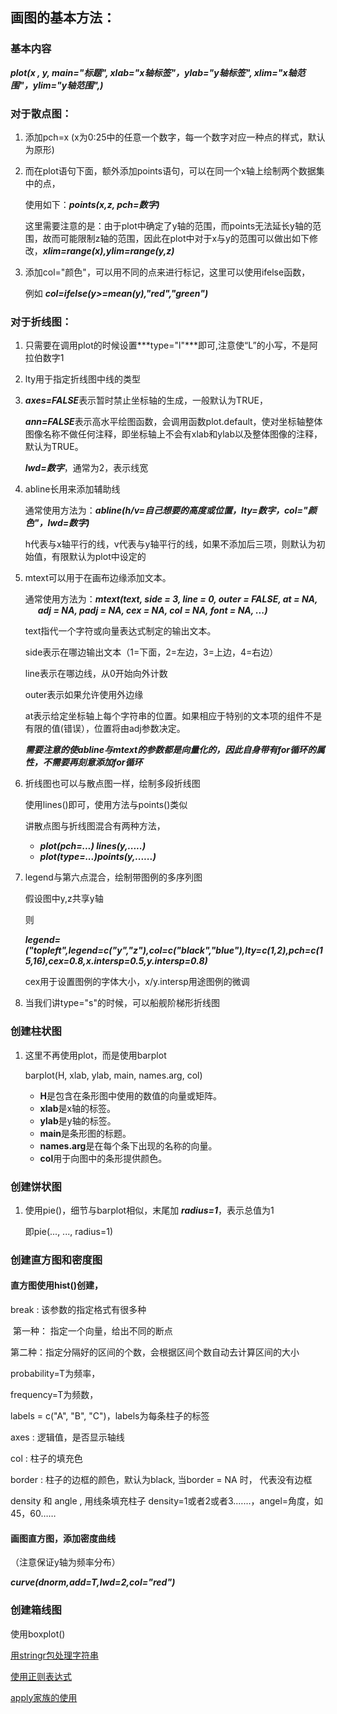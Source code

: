 ## 画图的基本方法：

### 基本内容

***plot(x , y, main="标题", xlab="x轴标签"，ylab="y轴标签", xlim="x轴范围"，ylim="y轴范围",)***

### 对于散点图：

1. 添加pch=x   (x为0:25中的任意一个数字，每一个数字对应一种点的样式，默认为原形)

2. 而在plot语句下面，额外添加points语句，可以在同一个x轴上绘制两个数据集中的点，

   使用如下：***points(x,z, pch=数字)***

   这里需要注意的是：由于plot中确定了y轴的范围，而points无法延长y轴的范围，故而可能限制z轴的范围，因此在plot中对于x与y的范围可以做出如下修改，***xlim=range(x),ylim=range(y,z)***

3. 添加col="颜色"，可以用不同的点来进行标记，这里可以使用ifelse函数，

   例如 ***col=ifelse(y>=mean(y),"red","green")***

### 对于折线图：

1. 只需要在调用plot的时候设置***type="l"***即可,注意使“L”的小写，不是阿拉伯数字1

2. lty用于指定折线图中线的类型

3. ***axes=FALSE***表示暂时禁止坐标轴的生成，一般默认为TRUE，

   ***ann=FALSE***表示高水平绘图函数，会调用函数plot.default，使对坐标轴整体图像名称不做任何注释，即坐标轴上不会有xlab和ylab以及整体图像的注释，默认为TRUE。

   ***lwd=数字***，通常为2，表示线宽

4. abline长用来添加辅助线

   通常使用方法为：***abline(h/v=自己想要的高度或位置，lty=数字，col="颜色"，lwd=数字)***

   h代表与x轴平行的线，v代表与y轴平行的线，如果不添加后三项，则默认为初始值，有限默认为plot中设定的

5. mtext可以用于在画布边缘添加文本。

   通常使用方法为：***mtext(text, side = 3, line = 0, outer = FALSE, at = NA,       adj = NA, padj = NA, cex = NA, col = NA, font = NA, ...)*** 

   text指代一个字符或向量表达式制定的输出文本。

   side表示在哪边输出文本（1=下面，2=左边，3=上边，4=右边）

   line表示在哪边线，从0开始向外计数

   outer表示如果允许使用外边缘

   at表示给定坐标轴上每个字符串的位置。如果相应于特别的文本项的组件不是有限的值(错误），位置将由adj参数决定。 

   

   ***需要注意的使abline与mtext的参数都是向量化的，因此自身带有for循环的属性，不需要再刻意添加for循环***

6. 折线图也可以与散点图一样，绘制多段折线图

   使用lines()即可，使用方法与points()类似

   讲散点图与折线图混合有两种方法，

   * ***plot(pch=...) lines(y,.....)***
   * ***plot(type=...)points(y,......)***

7. legend与第六点混合，绘制带图例的多序列图

   假设图中y,z共享y轴

   则

   ***legend=("topleft",legend=c("y","z"),col=c("black","blue"),lty=c(1,2),pch=c(15,16),cex=0.8,x.intersp=0.5,y.intersp=0.8)***

   cex用于设置图例的字体大小，x/y.intersp用途图例的微调

8. 当我们讲type="s"的时候，可以船舰阶梯形折线图

### 创建柱状图

1. 这里不再使用plot，而是使用barplot

   barplot(H, xlab, ylab, main, names.arg, col)

   - **H**是包含在条形图中使用的数值的向量或矩阵。
   - **xlab**是x轴的标签。
   - **ylab**是y轴的标签。
   - **main**是条形图的标题。
   - **names.arg**是在每个条下出现的名称的向量。
   - **col**用于向图中的条形提供颜色。

### 创建饼状图

1. 使用pie()，细节与barplot相似，末尾加 ***radius=1***，表示总值为1

   即pie(..., ..., radius=1)

### 创建直方图和密度图

#### 直方图使用hist()创建，

break : 该参数的指定格式有很多种

​	第一种： 指定一个向量，给出不同的断点

​	第二种：指定分隔好的区间的个数，会根据区间个数自动去计算区间的大小 

probability=T为频率，

frequency=T为频数，

labels = c("A", "B", "C")，labels为每条柱子的标签

axes : 逻辑值，是否显示轴线 

col : 柱子的填充色 

border : 柱子的边框的颜色，默认为black, 当border = NA 时， 代表没有边框 

density 和 angle , 用线条填充柱子 density=1或者2或者3.……，angel=角度，如45，60……

#### 画图直方图，添加密度曲线

（注意保证y轴为频率分布）

***curve(dnorm,add=T,lwd=2,col="red")***

### 创建箱线图

使用boxplot()



[用stringr包处理字符串](https://blog.csdn.net/qq_34941023/article/details/51550158)

[使用正则表达式](https://www.jb51.net/tools/zhengze.html)

[apply家族的使用](http://blog.fens.me/r-apply/)



